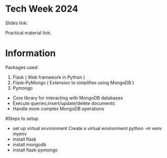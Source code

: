 # Tech Week 2024 

Slides link: 

Practical material link:

# Information
Packages used:
1. Flask ( Web framework in Python ) 
2. Flask-PyMongo ( Extension to simplifies using MongoDB ) 
3. Pymongo
  - Core library for interacting with MongoDB databases
  - Execute queries,insert/update/delete documents
  - Handle more complex MongoDB operations

    
#Steps to setup
  - set up virtual environment
Create a virtual environment 
python -m venv myenv
  - install flask
  - install mongodb
  - install flask-pymongo
